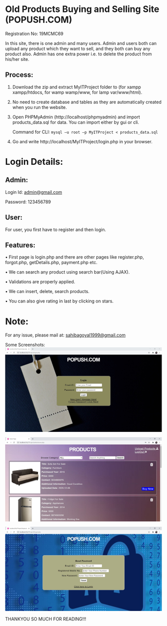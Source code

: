 # Old Products Buying and Selling Site (POPUSH.COM)
Registration No: 19MCMC69

In this site, there is one admin and many users. Admin and users both can upload any product which they want to sell, and they both can buy any product also. 
Admin has one extra power i.e. to delete the product from his/her site.

## Process:
1. Download the zip and extract MyITProject folder to (for xampp xampp/htdocs, for wamp wamp/www, for lamp var/www/html).

2. No need to create database and tables as they are automatically created when you run the website.

3. Open PHPMyAdmin (http://localhost/phpmyadmin) and import products_data.sql for data. You can import either by gui or cli.

    Command for CLI:  ```mysql –u root –p MyITProject < products_data.sql```
                     
                      
4. Go and write http://localhost/MyITProject/login.php in your browser.

# Login Details:

## Admin:
Login Id: admin@gmail.com

Password: 123456789

## User:
For user, you first have to register and then login.

## Features:
• First page is login.php and there are other pages like  register.php, forgot.php, getDetails.php, payment.php etc. 

• We can search any product using search bar(Using AJAX).

• Validations are properly applied.

• We can insert, delete, search products.

• You can also give rating in last by clicking on stars.

# Note:
For any issue, please mail at: sahibagoyal1999@gmail.com

Some Screenshots:
![login.jpg](https://github.com/Sahiba31/ITProject/blob/main/Photos/login.JPG)

![products.jpg](https://github.com/Sahiba31/ITProject/blob/main/Photos/products.JPG)

![forgot.jpg](https://github.com/Sahiba31/ITProject/blob/main/Photos/forgot.JPG)


THANKYOU SO MUCH FOR READING!!!
